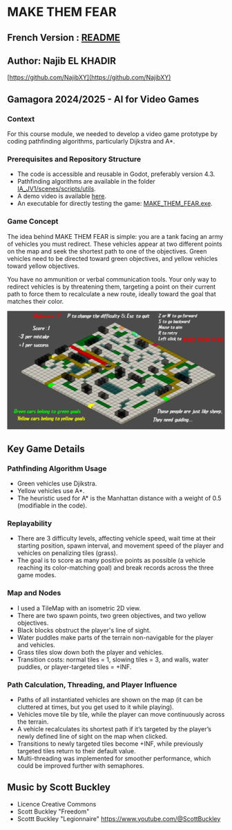 # MAKE THEM FEAR

## French Version : [README](https://github.com/NajibXY/gamagora_ia/blob/main/godot/projects/ia_jv_1/README.md)

## Author: Najib EL KHADIR
[https://github.com/NajibXY](https://github.com/NajibXY)

## Gamagora 2024/2025 - AI for Video Games

### Context
For this course module, we needed to develop a video game prototype by coding pathfinding algorithms, particularly Dijkstra and A*.

### Prerequisites and Repository Structure
- The code is accessible and reusable in Godot, preferably version 4.3.
- Pathfinding algorithms are available in the folder [IA_JV1/scenes/scripts/utils](https://github.com/NajibXY/gamagora_ia/tree/main/godot/projects/ia_jv_1/scenes/scripts/utils).
- A demo video is available [here](https://github.com/NajibXY/gamagora_ia/blob/main/godot/projects/ia_jv_1/MAKE_THEM_FEAR_demo.mp4).
- An executable for directly testing the game: [MAKE_THEM_FEAR.exe](https://github.com/NajibXY/gamagora_ia/blob/main/godot/projects/ia_jv_1/MAKE_THEM_FEAR.exe).

### Game Concept
The idea behind MAKE THEM FEAR is simple: you are a tank facing an army of vehicles you must redirect. These vehicles appear at two different points on the map and seek the shortest path to one of the objectives. Green vehicles need to be directed toward green objectives, and yellow vehicles toward yellow objectives.

You have no ammunition or verbal communication tools. Your only way to redirect vehicles is by threatening them, targeting a point on their current path to force them to recalculate a new route, ideally toward the goal that matches their color.
  
<img src="https://github.com/NajibXY/gamagora_ia/blob/main/godot/projects/ia_jv_1/readme_assets/capture1.png" width="800">

## Key Game Details

### Pathfinding Algorithm Usage
- Green vehicles use Djikstra.
- Yellow vehicles use A*.
- The heuristic used for A* is the Manhattan distance with a weight of 0.5 (modifiable in the code).

### Replayability
- There are 3 difficulty levels, affecting vehicle speed, wait time at their starting position, spawn interval, and movement speed of the player and vehicles on penalizing tiles (grass).
- The goal is to score as many positive points as possible (a vehicle reaching its color-matching goal) and break records across the three game modes.

### Map and Nodes
- I used a TileMap with an isometric 2D view.
- There are two spawn points, two green objectives, and two yellow objectives.
- Black blocks obstruct the player's line of sight.
- Water puddles make parts of the terrain non-navigable for the player and vehicles.
- Grass tiles slow down both the player and vehicles.
- Transition costs: normal tiles = 1, slowing tiles = 3, and walls, water puddles, or player-targeted tiles = +INF.

### Path Calculation, Threading, and Player Influence
- Paths of all instantiated vehicles are shown on the map (it can be cluttered at times, but you get used to it while playing).
- Vehicles move tile by tile, while the player can move continuously across the terrain.
- A vehicle recalculates its shortest path if it’s targeted by the player’s newly defined line of sight on the map when clicked.
- Transitions to newly targeted tiles become +INF, while previously targeted tiles return to their default value.
- Multi-threading was implemented for smoother performance, which could be improved further with semaphores.

## Music by Scott Buckley
- Licence Creative Commons
- Scott Buckley "Freedom"
- Scottt Buckley "Legionnaire"
https://www.youtube.com/@ScottBuckley
